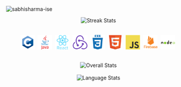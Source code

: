 
<!-- [![GitHub Streak](https://streak-stats.demolab.com?user=jaskaransingh0606&theme=highcontrast&hide_border=true)](https://git.io/streak-stats) -->
<div align="center">
<p align="left"> <img src="https://komarev.com/ghpvc/?username=jaskaransingh0606&label=Profile%20views&color=0e75b6&style=flat" alt="sabhisharma-ise" /> </p>

  <img src="https://streak-stats.demolab.com?user=jaskaransingh0606&theme=tokyonight&hide_border=true&border_radius=40&fire=1A9871" alt="Streak Stats" >
  <div>&nbsp;</div>
  
  
  <img src="https://raw.githubusercontent.com/github/explore/f3e22f0dca2be955676bc70d6214b95b13354ee8/topics/c/c.png" title="C" alt="C" width="40" height="40"/>&nbsp;
  <img src="https://github.com/devicons/devicon/blob/master/icons/java/java-original-wordmark.svg" title="Java" alt="Java" width="40" height="40"/>&nbsp;
  <img src="https://github.com/devicons/devicon/blob/master/icons/react/react-original-wordmark.svg" title="React" alt="React" width="40" height="40"/>&nbsp;
  <img src="https://github.com/devicons/devicon/blob/master/icons/redux/redux-original.svg" title="Redux" alt="Redux " width="40" height="40"/>&nbsp;
  <img src="https://github.com/devicons/devicon/blob/master/icons/css3/css3-plain-wordmark.svg"  title="CSS3" alt="CSS" width="40" height="40"/>&nbsp;
  <img src="https://github.com/devicons/devicon/blob/master/icons/html5/html5-original.svg" title="HTML5" alt="HTML" width="40" height="40"/>&nbsp;
  <img src="https://github.com/devicons/devicon/blob/master/icons/javascript/javascript-original.svg" title="JavaScript" alt="JavaScript" width="40" height="40"/>&nbsp;
  <img src="https://github.com/devicons/devicon/blob/master/icons/firebase/firebase-plain-wordmark.svg" title="Firebase" alt="Firebase" width="40" height="40"/>&nbsp;
  <img src="https://github.com/devicons/devicon/blob/master/icons/nodejs/nodejs-original-wordmark.svg" title="NodeJS" alt="NodeJS" width="40" height="40"/>&nbsp;
  
<div>&nbsp;</div>
<img src="https://github-readme-stats.vercel.app/api?username=jaskaransingh0606&show_icons=true&theme=tokyonight&hide_border=true&border_radius=30" alt="Overall Stats">

<div>&nbsp;</div>
<img src="https://github-readme-stats.vercel.app/api/top-langs/?username=jaskaransingh0606&theme=tokyonight&hide_border=true&border_radius=30" alt="Language Stats">

  </div>
